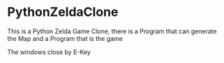 # PythonZeldaClone
This is a Python Zelda Game Clone, there is a Program that can generate the Map and a Program that is the game

The windows close by E-Key
